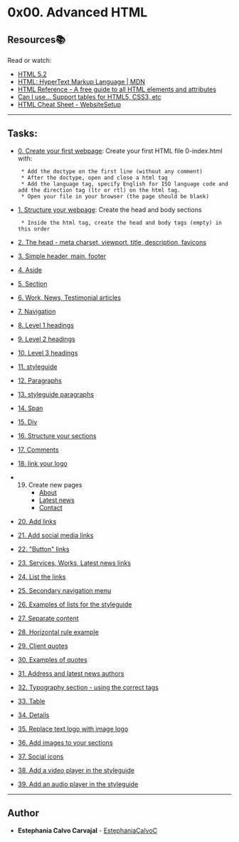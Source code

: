 # 0x00. Advanced HTML

## Resources:books:
Read or watch:
* [HTML 5.2](https://intranet.hbtn.io/rltoken/0qrWxRjFnohd-DMZwIakuA)
* [HTML: HyperText Markup Language | MDN](https://intranet.hbtn.io/rltoken/M-CcOLx8YG8znnc4qxSscg)
* [HTML Reference - A free guide to all HTML elements and attributes](https://intranet.hbtn.io/rltoken/5O-P-PsGJ5tXOOmKZwTNvg)
* [Can I use… Support tables for HTML5, CSS3, etc](https://intranet.hbtn.io/rltoken/qonyw8QCI9Bf8jjiib9tug)
* [HTML Cheat Sheet - WebsiteSetup](https://intranet.hbtn.io/rltoken/IL-IEL5JBB6FuDME5oZNRQ)

---
## Tasks:

* [0. Create your first webpage](./0-index.html):
Create your first HTML file 0-index.html with:

       * Add the doctype on the first line (without any comment)
       * After the doctype, open and close a html tag
       * Add the language tag, specify English for ISO language code and add the direction tag (ltr or rtl) on the html tag.
       * Open your file in your browser (the page should be blank)

* [1. Structure your webpage](./1-index.html):
Create the head and body sections

       * Inside the html tag, create the head and body tags (empty) in this order

* [2. The head - meta charset, viewport, title, description, favicons](./2-index.html)
* [3. Simple header, main, footer](./3-index.html)
* [4. Aside](./article.html)
* [5. Section](./5-index.html)
* [6. Work, News, Testimonial articles](./6-index.html)
* [7. Navigation](./7-index.html)
* [8. Level 1 headings](./8-index.html)
* [9. Level 2 headings](./9-index.html)
* [10. Level 3 headings](./10-index.html)
* [11. styleguide](./11-styleguide.html)
* [12. Paragraphs](./12-index.html)
* [13. styleguide paragraphs](./13-styleguide.html)
* [14. Span](./14-index.html)
* [15. Div](./15-index.html)
* [16. Structure your sections](./16-index.html)
* [17. Comments](./17-index.html)
* [18. link your logo](./18-index.html)
* 19. Create new pages
       * [About](./about.html)
       * [Latest news](./latest_news.html)
       * [Contact](./contact.html)
* [20. Add links](./20-index.html)
* [21. Add social media links](./21-index.html)
* [22. "Button" links](./22-index.html)
* [23. Services, Works, Latest news links](./23-index.html)
* [24. List the links](./24-index.html)
* [25. Secondary navigation menu](./25-index.html)
* [26. Examples of lists for the styleguide](./26-styleguide.html)
* [27. Separate content](./27-index.html)
* [28. Horizontal rule example](./28-styleguide.html)
* [29. Client quotes](./29-index.html)
* [30. Examples of quotes](./30-styleguide.html)
* [31. Address and latest news authors](./31-index.html)
* [32. Typography section - using the correct tags](./32-styleguide.html)
* [33. Table](./33-styleguide.html)
* [34. Details](./34-styleguide.html)
* [35. Replace text logo with image logo](./35-index.html)
* [36. Add images to your sections](./36-index.html)
* [37. Social icons](./index.html)
* [38. Add a video player in the styleguide](./38-styleguide.html)
* [39. Add an audio player in the styleguide](./39-styleguide.html)

---

## Author
* **Estephania Calvo Carvajal** - [EstephaniaCalvoC](https://github.com/EstephaniaCalvoC)